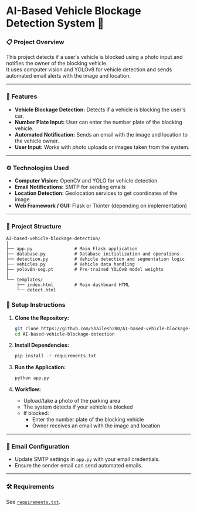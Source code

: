 # AI-Based Vehicle Blockage Detection System 🚗

### 📋 Project Overview

This project detects if a user's vehicle is blocked using a photo input and notifies the owner of the blocking vehicle.  
It uses computer vision and YOLOv8 for vehicle detection and sends automated email alerts with the image and location.

---

### 🧩 Features

- **Vehicle Blockage Detection:** Detects if a vehicle is blocking the user's car.  
- **Number Plate Input:** User can enter the number plate of the blocking vehicle.  
- **Automated Notification:** Sends an email with the image and location to the vehicle owner.  
- **User Input:** Works with photo uploads or images taken from the system.  

---

### ⚙️ Technologies Used

- **Computer Vision:** OpenCV and YOLO for vehicle detection  
- **Email Notifications:** SMTP for sending emails  
- **Location Detection:** Geolocation services to get coordinates of the image  
- **Web Framework / GUI:** Flask or Tkinter (depending on implementation)  

---

### 📁 Project Structure

```
AI-based-vehicle-blockage-detection/
│
├── app.py                # Main Flask application
├── database.py           # Database initialization and operations
├── detection.py          # Vehicle detection and segmentation logic
├── vehicles.py           # Vehicle data handling
├── yolov8n-seg.pt        # Pre-trained YOLOv8 model weights
│
└── templates/
    ├── index.html        # Main dashboard HTML
    └── detect.html       

```


### 🚀 Setup Instructions

1. **Clone the Repository:**

   ```bash
   git clone https://github.com/Shailesh280/AI-based-vehicle-blockage-detection.git
   cd AI-based-vehicle-blockage-detection
   ```

2. **Install Dependencies:**

   ```bash
   pip install -r requirements.txt
   ```

3. **Run the Application:**

   ```bash
   python app.py
   ```

4. **Workflow:**

   - Upload/take a photo of the parking area  
   - The system detects if your vehicle is blocked  
   - If blocked:
     - Enter the number plate of the blocking vehicle  
     - Owner receives an email with the image and location  

---

### 📧 Email Configuration

- Update SMTP settings in `app.py` with your email credentials.  
- Ensure the sender email can send automated emails.

---

### 🛠️ Requirements

See [`requirements.txt`](./requirements.txt).

